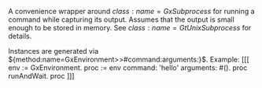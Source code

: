 A convenience wrapper around ${class:name=GxSubprocess}$ for running a command while capturing its output. Assumes that the output is small enough to be stored in memory. See ${class:name=GtUnixSubprocess}$ for details.

Instances are generated via ${method:name=GxEnvironment>>#command:arguments:}$. Example:
[[[
env := GxEnvironment.
proc := env command: 'hello' arguments: #().
proc runAndWait.
proc
]]]
